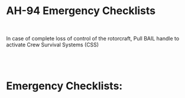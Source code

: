 # AH-94 Emergency Checklists

<br>

In case of complete loss of control of the rotorcraft, Pull BAIL handle to activate Crew Survival Systems (CSS)

<br><br>

# **Emergency Checklists:**

<br>
